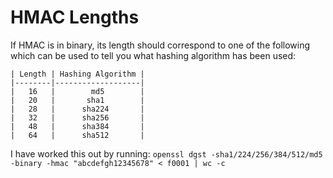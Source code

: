# HMAC Lengths

If HMAC is in binary, its length should correspond to one of the following which can be used to tell you what hashing algorithm has been used:
```
| Length | Hashing Algorithm |
|--------|-------------------|
|   16   |        md5        |
|   20   |       sha1        |
|   28   |      sha224       |
|   32   |      sha256       |
|   48   |      sha384       |
|   64   |      sha512       |
```
I have worked this out by running: 
`openssl dgst -sha1/224/256/384/512/md5 -binary -hmac "abcdefgh12345678" < f0001 | wc -c`